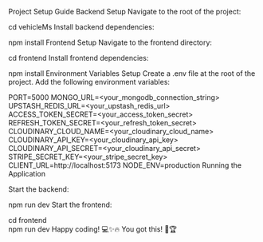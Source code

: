 Project Setup Guide
Backend Setup
Navigate to the root of the project:

cd vehicleMs
Install backend dependencies:

npm install
Frontend Setup
Navigate to the frontend directory:

cd frontend
Install frontend dependencies:

npm install
Environment Variables Setup
Create a .env file at the root of the project.
Add the following environment variables:

PORT=5000
MONGO_URL=<your_mongodb_connection_string>
UPSTASH_REDIS_URL=<your_upstash_redis_url>
ACCESS_TOKEN_SECRET=<your_access_token_secret>
REFRESH_TOKEN_SECRET=<your_refresh_token_secret>
CLOUDINARY_CLOUD_NAME=<your_cloudinary_cloud_name>
CLOUDINARY_API_KEY=<your_cloudinary_api_key>
CLOUDINARY_API_SECRET=<your_cloudinary_api_secret>
STRIPE_SECRET_KEY=<your_stripe_secret_key>
CLIENT_URL=http://localhost:5173
NODE_ENV=production
Running the Application

Start the backend:

npm run dev
Start the frontend:

cd frontend  
npm run dev
Happy coding! 💻✨🔥 You got this! 🎯🏆







